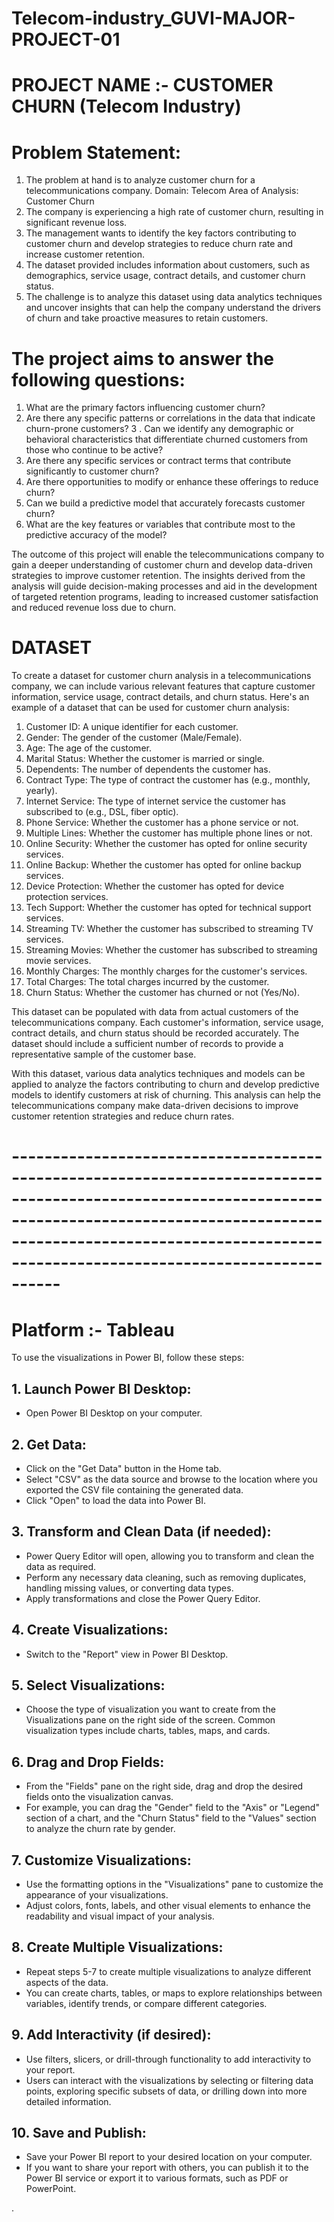 # Telecom-industry_GUVI-MAJOR-PROJECT-01

# PROJECT NAME :- CUSTOMER CHURN (Telecom Industry)

# Problem Statement:

1.	The problem at hand is to analyze customer churn for a telecommunications company. 
    Domain: Telecom
    Area of Analysis: Customer Churn
2. The company is experiencing a high rate of customer churn, resulting in significant revenue loss. 
3. The management wants to identify the key factors contributing to customer churn and develop strategies to reduce churn rate and increase customer retention.
4. The dataset provided includes information about customers, such as demographics, service usage, contract details, and customer churn status. 
5. The challenge is to analyze this dataset using data analytics techniques and uncover insights that can help the company understand the drivers of churn and take proactive measures to retain customers.


# The project aims to answer the following questions:

1. What are the primary factors influencing customer churn? 
2.	Are there any specific patterns or correlations in the data that indicate churn-prone customers?
3 . Can we identify any demographic or behavioral characteristics that differentiate churned customers from those who continue to be active?
4. Are there any specific services or contract terms that contribute significantly to customer churn? 
5. Are there opportunities to modify or enhance these offerings to reduce churn?
6. Can we build a predictive model that accurately forecasts customer churn? 
7. What are the key features or variables that contribute most to the predictive accuracy of the model?

The outcome of this project will enable the telecommunications company to gain a deeper understanding of customer churn and develop data-driven strategies to improve customer retention. The insights derived from the analysis will guide decision-making processes and aid in the development of targeted retention programs, leading to increased customer satisfaction and reduced revenue loss due to churn.


# DATASET

To create a dataset for customer churn analysis in a telecommunications company, we can include various relevant features that capture customer information, service usage, contract details, and churn status. Here's an example of a dataset that can be used for customer churn analysis:

01. Customer ID: A unique identifier for each customer.
02. Gender: The gender of the customer (Male/Female).
03. Age: The age of the customer.
04. Marital Status: Whether the customer is married or single.
05. Dependents: The number of dependents the customer has.
06. Contract Type: The type of contract the customer has (e.g., monthly, yearly).
07. Internet Service: The type of internet service the customer has subscribed to (e.g., DSL, fiber optic).
08. Phone Service: Whether the customer has a phone service or not.
09. Multiple Lines: Whether the customer has multiple phone lines or not.
10. Online Security: Whether the customer has opted for online security services.
11. Online Backup: Whether the customer has opted for online backup services.
12. Device Protection: Whether the customer has opted for device protection services.
13. Tech Support: Whether the customer has opted for technical support services.
14. Streaming TV: Whether the customer has subscribed to streaming TV services.
15. Streaming Movies: Whether the customer has subscribed to streaming movie services.
16. Monthly Charges: The monthly charges for the customer's services.
17. Total Charges: The total charges incurred by the customer.
18. Churn Status: Whether the customer has churned or not (Yes/No).

This dataset can be populated with data from actual customers of the telecommunications company. Each customer's information, service usage, contract details, and churn status should be recorded accurately. The dataset should include a sufficient number of records to provide a representative sample of the customer base.

With this dataset, various data analytics techniques and models can be applied to analyze the factors contributing to churn and develop predictive models to identify customers at risk of churning. This analysis can help the telecommunications company make data-driven decisions to improve customer retention strategies and reduce churn rates.


# ------------------------------------------------------------------------------------------------------------------------------------------------------------------------------------------------------------------------------------------ #


# Platform :- Tableau

To use the visualizations in Power BI, follow these steps:

## 1. Launch Power BI Desktop:
- Open Power BI Desktop on your computer.
## 2. Get Data:
- Click on the "Get Data" button in the Home tab.
- Select "CSV" as the data source and browse to the location where you exported the CSV file containing the generated data.
- Click "Open" to load the data into Power BI.
## 3. Transform and Clean Data (if needed):
- Power Query Editor will open, allowing you to transform and clean the data as required.
- Perform any necessary data cleaning, such as removing duplicates, handling missing values, or converting data types.
- Apply transformations and close the Power Query Editor.
## 4. Create Visualizations:
- Switch to the "Report" view in Power BI Desktop.
## 5. Select Visualizations:
- Choose the type of visualization you want to create from the Visualizations pane on the right side of the screen. Common visualization types include charts, tables, maps, and cards.
## 6. Drag and Drop Fields:
- From the "Fields" pane on the right side, drag and drop the desired fields onto the visualization canvas.
- For example, you can drag the "Gender" field to the "Axis" or "Legend" section of a chart, and the "Churn Status" field to the "Values" section to analyze the churn rate by gender.
## 7. Customize Visualizations:
- Use the formatting options in the "Visualizations" pane to customize the appearance of your visualizations.
- Adjust colors, fonts, labels, and other visual elements to enhance the readability and visual impact of your analysis.
## 8. Create Multiple Visualizations:
- Repeat steps 5-7 to create multiple visualizations to analyze different aspects of the data.
- You can create charts, tables, or maps to explore relationships between variables, identify trends, or compare different categories.
## 9. Add Interactivity (if desired):
- Use filters, slicers, or drill-through functionality to add interactivity to your report.
- Users can interact with the visualizations by selecting or filtering data points, exploring specific subsets of data, or drilling down into more detailed information.
## 10. Save and Publish:
- Save your Power BI report to your desired location on your computer.
- If you want to share your report with others, you can publish it to the Power BI service or export it to various formats, such as PDF or PowerPoint.

.
